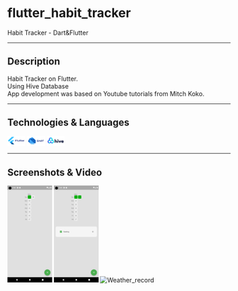 # flutter_habit_tracker

Habit Tracker - Dart&Flutter
____
  
## Description
  
Habit Tracker on Flutter.<br>
Using Hive Database<br>
App development was based on Youtube tutorials from Mitch Koko.
____

## Technologies & Languages

<img src="img\Flutter_logo.png" width=8% height=8% alt="flutter"> <img src="img\Dart_logo.png" width=8% height=8% alt="flutter"> <img src="img\Hive_logo.png" width=8% height=8% alt="flutter"> 
</div>

____

## Screenshots & Video 

<img src="img\Screenshot_1.png" width=20% height=20% alt="Screenshot_1"> <img src="img\Screenshot_2.png" width=20% height=20% alt="Screenshot_1"> <img src="img\Weather_record.gif" width=20% height=20% alt="Weather_record">